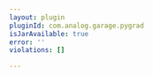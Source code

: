 ```yaml
---
layout: plugin
pluginId: com.analog.garage.pygrad
isJarAvailable: true
error: ''
violations: []

---
```

